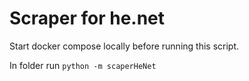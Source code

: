 # Scraper for he.net

Start docker compose locally before running this script.

In folder run `python -m scaperHeNet`